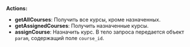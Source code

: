 **Actions:**

- **getAllCourses**: Получить все курсы, кроме назначенных.
- **getAssignedCourses**: Получить назначенные курсы.
- **assignCourse**: Назначить курс. В тело запроса передается объект `param`, содержащий поле `course_id`.